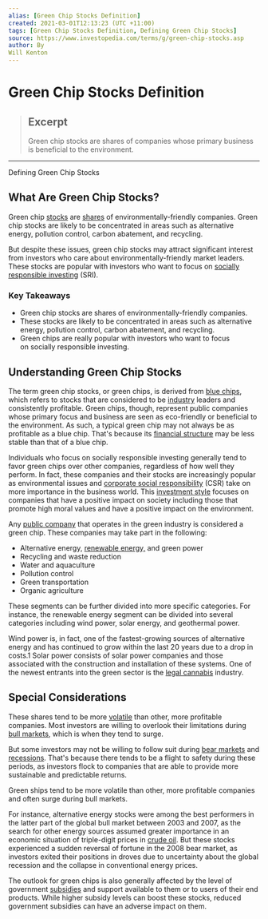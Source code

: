```yaml
---
alias: [Green Chip Stocks Definition]
created: 2021-03-01T12:13:23 (UTC +11:00)
tags: [Green Chip Stocks Definition, Defining Green Chip Stocks]
source: https://www.investopedia.com/terms/g/green-chip-stocks.asp
author: By
Will Kenton
---
```


# Green Chip Stocks Definition

> ## Excerpt
> Green chip stocks are shares of companies whose primary business is beneficial to the environment.

---

Defining Green Chip Stocks
## What Are Green Chip Stocks?

Green chip [stocks](https://www.investopedia.com/terms/s/stock.asp) are [shares](https://www.investopedia.com/terms/s/shares.asp) of environmentally-friendly companies. Green chip stocks are likely to be concentrated in areas such as alternative energy, pollution control, carbon abatement, and recycling.

But despite these issues, green chip stocks may attract significant interest from investors who care about environmentally-friendly market leaders. These stocks are popular with investors who want to focus on [socially responsible investing](https://www.investopedia.com/terms/s/sri.asp) (SRI).

### Key Takeaways

-   Green chip stocks are shares of environmentally-friendly companies.
-   These stocks are likely to be concentrated in areas such as alternative energy, pollution control, carbon abatement, and recycling. 
-   Green chips are really popular with investors who want to focus on socially responsible investing.

## Understanding Green Chip Stocks

The term green chip stocks, or green chips, is derived from [blue chips](https://www.investopedia.com/terms/b/bluechip.asp), which refers to stocks that are considered to be [industry](https://www.investopedia.com/terms/i/industry.asp) leaders and consistently profitable. Green chips, though, represent public companies whose primary focus and business are seen as eco-friendly or beneficial to the environment. As such, a typical green chip may not always be as profitable as a blue chip. That's because its [financial structure](https://www.investopedia.com/terms/f/financial-structure.asp) may be less stable than that of a blue chip.

Individuals who focus on socially responsible investing generally tend to favor green chips over other companies, regardless of how well they perform. In fact, these companies and their stocks are increasingly popular as environmental issues and [corporate social responsibility](https://www.investopedia.com/terms/c/corp-social-responsibility.asp) (CSR) take on more importance in the business world. This [investment style](https://www.investopedia.com/terms/i/investing_style.asp) focuses on companies that have a positive impact on society including those that promote high moral values and have a positive impact on the environment.

Any [public company](https://www.investopedia.com/terms/p/publiccompany.asp) that operates in the green industry is considered a green chip. These companies may take part in the following:

-   Alternative energy, [renewable energy,](https://www.investopedia.com/renewable-energy-4689739) and green power
-   Recycling and waste reduction
-   Water and aquaculture
-   Pollution control
-   Green transportation
-   Organic agriculture

These segments can be further divided into more specific categories. For instance, the renewable energy segment can be divided into several categories including wind power, solar energy, and geothermal power.

Wind power is, in fact, one of the fastest-growing sources of alternative energy and has continued to grow within the last 20 years due to a drop in costs.1 Solar power consists of solar power companies and those associated with the construction and installation of these systems. One of the newest entrants into the green sector is the [legal cannabis](https://www.investopedia.com/articles/insights/110916/economic-benefits-legalizing-weed.asp) industry.

## Special Considerations

These shares tend to be more [volatile](https://www.investopedia.com/terms/v/volatility.asp) than other, more profitable companies. Most investors are willing to overlook their limitations during [bull markets](https://www.investopedia.com/terms/b/bullmarket.asp), which is when they tend to surge.

But some investors may not be willing to follow suit during [bear markets](https://www.investopedia.com/terms/b/bearmarket.asp) and [recessions](https://www.investopedia.com/terms/r/recession.asp). That's because there tends to be a flight to safety during these periods, as investors flock to companies that are able to provide more sustainable and predictable returns.

Green ships tend to be more volatile than other, more profitable companies and often surge during bull markets.

For instance, alternative energy stocks were among the best performers in the latter part of the global bull market between 2003 and 2007, as the search for other energy sources assumed greater importance in an economic situation of triple-digit prices in [crude oil](https://www.investopedia.com/terms/c/crude-oil.asp). But these stocks experienced a sudden reversal of fortune in the 2008 bear market, as investors exited their positions in droves due to uncertainty about the global recession and the collapse in conventional energy prices.

The outlook for green chips is also generally affected by the level of government [subsidies](https://www.investopedia.com/terms/s/subsidy.asp) and support available to them or to users of their end products. While higher subsidy levels can boost these stocks, reduced government subsidies can have an adverse impact on them.
